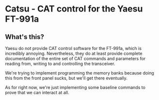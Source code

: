 # Catsu - CAT control for the Yaesu FT-991a

## What's this?

Yaesu do not provide CAT control software for the FT-991a, which is incredibly annoying. Nevertheless, they do at least provide complete documentation
of the entire set of CAT commands and parameters for reading from, writing to and controlling the transceiver.

We're trying to implement programming the memory banks because doing this from the front panel sucks, but we'll get there eventually.

As for right now, we're just implementing some baseline commands to prove that we can interact at all.
